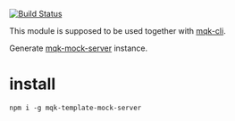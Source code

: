 <a href="http://travis-ci.com/moqike/template-mock-server"><img src="https://api.travis-ci.com/moqike/template-mock-server.svg?branch=master" alt="Build Status"></a>

This module is supposed to be used together with [mqk-cli](https://github.com/moqike/mqk-cli).

Generate [mqk-mock-server](https://github.com/moqike/mock-server) instance.

# install
```
npm i -g mqk-template-mock-server
```